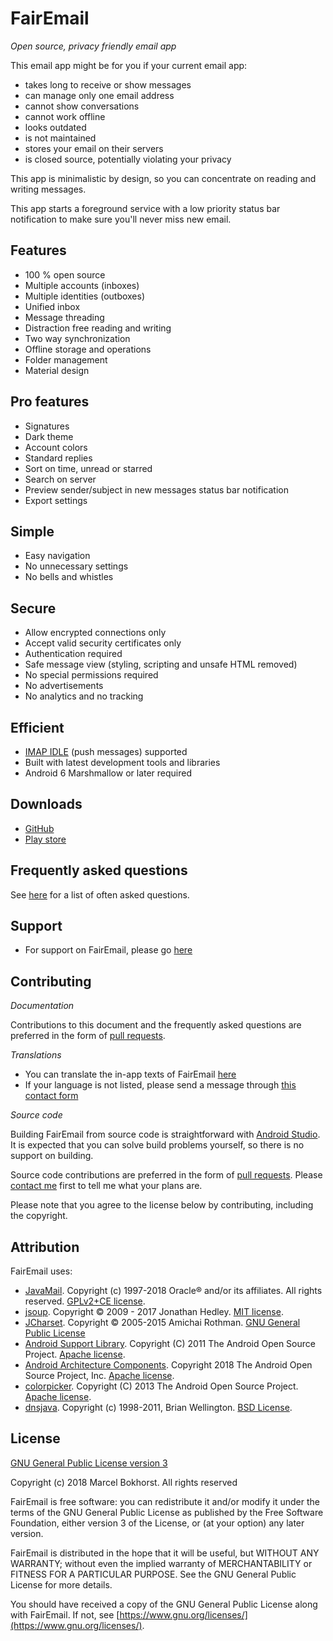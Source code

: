# FairEmail

*Open source, privacy friendly email app*

This email app might be for you if your current email app:

* takes long to receive or show messages
* can manage only one email address
* cannot show conversations
* cannot work offline
* looks outdated
* is not maintained
* stores your email on their servers
* is closed source, potentially violating your privacy

This app is minimalistic by design, so you can concentrate on reading and writing messages.

This app starts a foreground service with a low priority status bar notification to make sure you'll never miss new email.

## Features

* 100 % open source
* Multiple accounts (inboxes)
* Multiple identities (outboxes)
* Unified inbox
* Message threading
* Distraction free reading and writing
* Two way synchronization
* Offline storage and operations
* Folder management
* Material design

## Pro features

* Signatures
* Dark theme
* Account colors
* Standard replies
* Sort on time, unread or starred
* Search on server
* Preview sender/subject in new messages status bar notification
* Export settings

## Simple

* Easy navigation
* No unnecessary settings
* No bells and whistles

## Secure

* Allow encrypted connections only
* Accept valid security certificates only
* Authentication required
* Safe message view (styling, scripting and unsafe HTML removed)
* No special permissions required
* No advertisements
* No analytics and no tracking

## Efficient

* [IMAP IDLE](https://en.wikipedia.org/wiki/IMAP_IDLE) (push messages) supported
* Built with latest development tools and libraries
* Android 6 Marshmallow or later required

## Downloads

* [GitHub](https://github.com/M66B/open-source-email/releases)
* [Play store](https://play.google.com/apps/testing/eu.faircode.email)

## Frequently asked questions

See [here](https://github.com/M66B/open-source-email/blob/master/FAQ.md) for a list of often asked questions.

## Support

* For support on FairEmail, please go [here](https://forum.xda-developers.com/android/apps-games/source-email-t3824168)

## Contributing

*Documentation*

Contributions to this document and the frequently asked questions
are preferred in the form of [pull requests](https://help.github.com/articles/creating-a-pull-request/).

*Translations*

* You can translate the in-app texts of FairEmail [here](https://crowdin.com/project/open-source-email)
* If your language is not listed, please send a message through [this contact form](https://contact.faircode.eu/)

*Source code*

Building FairEmail from source code is straightforward with [Android Studio](http://developer.android.com/sdk/).
It is expected that you can solve build problems yourself, so there is no support on building.

Source code contributions are preferred in the form of [pull requests](https://help.github.com/articles/creating-a-pull-request/).
Please [contact me](https://contact.faircode.eu/) first to tell me what your plans are.

Please note that you agree to the license below by contributing, including the copyright.

## Attribution

FairEmail uses:

* [JavaMail](https://javaee.github.io/javamail/). Copyright (c) 1997-2018 Oracle® and/or its affiliates. All rights reserved. [GPLv2+CE license](https://javaee.github.io/javamail/JavaMail-License).
* [jsoup](https://jsoup.org/). Copyright © 2009 - 2017 Jonathan Hedley. [MIT license](https://jsoup.org/license).
* [JCharset](http://www.freeutils.net/source/jcharset/). Copyright © 2005-2015 Amichai Rothman. [GNU General Public License](http://www.freeutils.net/source/jcharset/#license)
* [Android Support Library](https://developer.android.com/tools/support-library/). Copyright (C) 2011 The Android Open Source Project. [Apache license](https://android.googlesource.com/platform/frameworks/support/+/master/LICENSE.txt).
* [Android Architecture Components](https://developer.android.com/topic/libraries/architecture/). Copyright 2018 The Android Open Source Project, Inc. [Apache license](https://github.com/googlesamples/android-architecture-components/blob/master/LICENSE).
* [colorpicker](https://android.googlesource.com/platform/frameworks/opt/colorpicker). Copyright (C) 2013 The Android Open Source Project. [Apache license](https://android.googlesource.com/platform/frameworks/opt/colorpicker/+/master/src/com/android/colorpicker/ColorPickerDialog.java).
* [dnsjava](http://www.xbill.org/dnsjava/). Copyright (c) 1998-2011, Brian Wellington. [BSD License](https://sourceforge.net/p/dnsjava/code/HEAD/tree/trunk/LICENSE).

## License

[GNU General Public License version 3](https://www.gnu.org/licenses/gpl.txt)

Copyright (c) 2018 Marcel Bokhorst. All rights reserved

FairEmail is free software: you can redistribute it and/or modify
it under the terms of the GNU General Public License as published by
the Free Software Foundation, either version 3 of the License, or
(at your option) any later version.

FairEmail is distributed in the hope that it will be useful,
but WITHOUT ANY WARRANTY; without even the implied warranty of
MERCHANTABILITY or FITNESS FOR A PARTICULAR PURPOSE.  See the
GNU General Public License for more details.

You should have received a copy of the GNU General Public License
along with FairEmail. If not, see [https://www.gnu.org/licenses/](https://www.gnu.org/licenses/).

